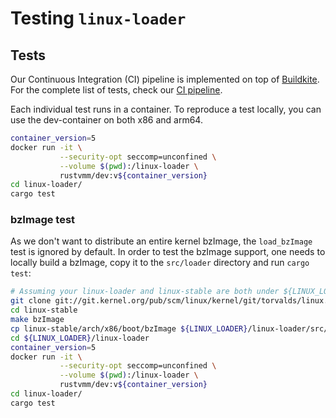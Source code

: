 # Testing `linux-loader`

## Tests

Our Continuous Integration (CI) pipeline is implemented on top of
[Buildkite](https://buildkite.com/).
For the complete list of tests, check our
[CI pipeline](https://buildkite.com/rust-vmm/rust-vmm-ci).

Each individual test runs in a container. To reproduce a test locally, you can
use the dev-container on both x86 and arm64.

```bash
container_version=5
docker run -it \
           --security-opt seccomp=unconfined \
           --volume $(pwd):/linux-loader \
           rustvmm/dev:v${container_version}
cd linux-loader/
cargo test
```

### bzImage test

As we don't want to distribute an entire kernel bzImage, the `load_bzImage`
test is ignored by default. In order to test the bzImage support, one needs to
locally build a bzImage, copy it to the `src/loader` directory and run
`cargo test`:

```bash
# Assuming your linux-loader and linux-stable are both under ${LINUX_LOADER}:
git clone git://git.kernel.org/pub/scm/linux/kernel/git/torvalds/linux.git ${LINUX_LOADER}/linux-stable
cd linux-stable
make bzImage
cp linux-stable/arch/x86/boot/bzImage ${LINUX_LOADER}/linux-loader/src/loader/
cd ${LINUX_LOADER}/linux-loader
container_version=5
docker run -it \
           --security-opt seccomp=unconfined \
           --volume $(pwd):/linux-loader \
           rustvmm/dev:v${container_version}
cd linux-loader/
cargo test
```

